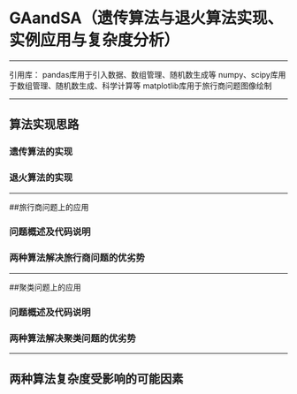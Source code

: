 # GAandSA（遗传算法与退火算法实现、实例应用与复杂度分析）
***
引用库：
pandas库用于引入数据、数组管理、随机数生成等
numpy、scipy库用于数组管理、随机数生成、科学计算等
matplotlib库用于旅行商问题图像绘制
***
## 算法实现思路
### 遗传算法的实现
### 退火算法的实现
***
##旅行商问题上的应用
### 问题概述及代码说明
### 两种算法解决旅行商问题的优劣势
***
##聚类问题上的应用
### 问题概述及代码说明
### 两种算法解决聚类问题的优劣势
***
## 两种算法复杂度受影响的可能因素